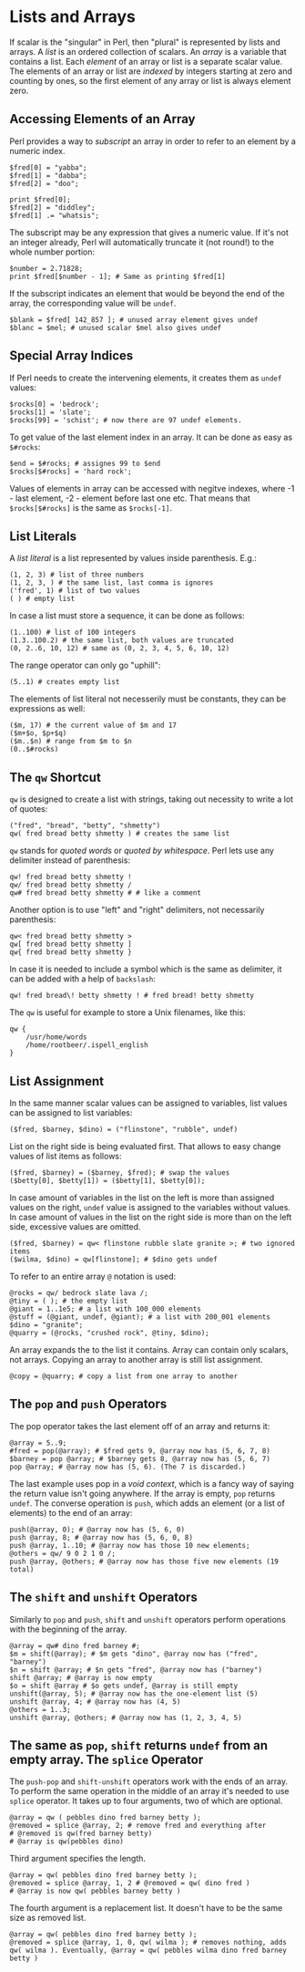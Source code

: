 Lists and Arrays
================
If scalar is the "singular" in Perl, then "plural" is represented by lists and arrays.
A _list_ is an ordered collection of scalars. An _array_ is a variable that contains a list.
Each _element_ of an array or list is a separate scalar value. The elements of an array or list are _indexed_ by integers starting at zero and counting by ones, so the first element of any array or list is always element zero.

Accessing Elements of an Array
------------------------------
Perl provides a way to _subscript_ an array in order to refer to an element by a numeric index.
```
$fred[0] = "yabba";
$fred[1] = "dabba";
$fred[2] = "doo";
```
```
print $fred[0];
$fred[2] = "diddley";
$fred[1] .= "whatsis";
```
The subscript may be any expression that gives a numeric value. If it's not an integer already, Perl will automatically truncate it (not round!) to the whole number portion:
```
$number = 2.71828;
print $fred[$number - 1]; # Same as printing $fred[1]
```
If the subscript indicates an element that would be beyond the end of the array, the corresponding value will be `undef`.
```
$blank = $fred[ 142_857 ]; # unused array element gives undef
$blanc = $mel; # unused scalar $mel also gives undef
```

Special Array Indices
---------------------
If Perl needs to create the intervening elements, it creates them as `undef` values:
```
$rocks[0] = 'bedrock';
$rocks[1] = 'slate';
$rocks[99] = 'schist'; # now there are 97 undef elements.
```
To get value of the last element index in an array. It can be done as easy as `$#rocks`:
```
$end = $#rocks; # assignes 99 to $end
$rocks[$#rocks] = 'hard rock';
```
Values of elements in array can be accessed with negitve indexes, where -1 - last element, -2 - element before last one etc. That means that `$rocks[$#rocks]` is the same as `$rocks[-1]`.

List Literals
-------------
A _list literal_ is a list represented by values inside parenthesis. E.g.:
```
(1, 2, 3) # list of three numbers
(1, 2, 3, ) # the same list, last comma is ignores
('fred', 1) # list of two values
( ) # empty list
```
In case a list must store a sequence, it can be done as follows:
```
(1..100) # list of 100 integers
(1.3..100.2) # the same list, both values are truncated
(0, 2..6, 10, 12) # same as (0, 2, 3, 4, 5, 6, 10, 12)
```
The range operator can only go "uphill":
```
(5..1) # creates empty list
```
The elements of list literal not necesserily must be constants, they can be expressions as well:
```
($m, 17) # the current value of $m and 17
($m+$o, $p+$q)
($m..$n) # range from $m to $n
(0..$#rocks)
```
The `qw` Shortcut
-----------------
`qw` is designed to create a list with strings, taking out necessity to write a lot of quotes:
```
("fred", "bread", "betty", "shmetty")
qw( fred bread betty shmetty ) # creates the same list
```
`qw` stands for _quoted words_ or _quoted by whitespace_. Perl lets use any delimiter instead of parenthesis:
```
qw! fred bread betty shmetty !
qw/ fred bread betty shmetty /
qw# fred bread betty shmetty # # like a comment
```
Another option is to use "left" and "right" delimiters, not necessarily parenthesis:
```
qw< fred bread betty shmetty >
qw[ fred bread betty shmetty ]
qw{ fred bread betty shmetty }
```
In case it is needed to include a symbol which is the same as delimiter, it can be added with a help of `backslash`:
```
qw! fred bread\! betty shmetty ! # fred bread! betty shmetty
```
The `qw` is useful for example to store a Unix filenames, like this:
```
qw {
    /usr/home/words
    /home/rootbeer/.ispell_english
}
```
List Assignment
---------------
In the same manner scalar values can be assigned to variables, list values can be assigned to list variables:
```
($fred, $barney, $dino) = ("flinstone", "rubble", undef)
```
List on the right side is being evaluated first. That allows to easy change values of list items as follows:
```
($fred, $barney) = ($barney, $fred); # swap the values
($betty[0], $betty[1]) = ($betty[1], $betty[0]);
```
In case amount of variables in the list on the left is more than assigned values on the right, `undef` value is assigned to the variables without values. In case amount of values in the list on the right side is more than on the left side, excessive values are omitted.
```
($fred, $barney) = qw< flinstone rubble slate granite >; # two ignored items
($wilma, $dino) = qw[flinstone]; # $dino gets undef
```
To refer to an entire array `@` notation is used:
```
@rocks = qw/ bedrock slate lava /;
@tiny = ( ); # the empty list
@giant = 1..1e5; # a list with 100_000 elements
@stuff = (@giant, undef, @giant); # a list with 200_001 elements
$dino = "granite";
@quarry = (@rocks, "crushed rock", @tiny, $dino);
```
An array expands the to the list it contains. Array can contain only scalars, not arrays.
Copying an array to another array is still list assignment.
```
@copy = @quarry; # copy a list from one array to another
```
The `pop` and `push` Operators
------------------------------
The pop operator takes the last element off of an array and returns it:
```
@array = 5..9;
#fred = pop(@array); # $fred gets 9, @array now has (5, 6, 7, 8)
$barney = pop @array; # $barney gets 8, @array now has (5, 6, 7)
pop @array; # @array now has (5, 6). (The 7 is discarded.)
```
The last example uses pop in a _void context_, which is a fancy way of saying the return value isn't going anywhere. If the array is empty, `pop` returns `undef`.
The converse operation is `push`, which adds an element (or a list of elements) to the end of an array:
```
push(@array, 0); # @array now has (5, 6, 0)
push @array, 8; # @array now has (5, 6, 0, 8)
push @array, 1..10; # @array now has those 10 new elements;
@others = qw/ 9 0 2 1 0 /;
push @array, @others; # @array now has those five new elements (19 total)
```
The `shift` and `unshift` Operators
-----------------------------------
Similarly to `pop` and `push`, `shift` and `unshift` operators perform operations with the beginning of the array.
```
@array = qw# dino fred barney #;
$m = shift(@array); # $m gets "dino", @array now has ("fred", "barney")
$n = shift @array; # $n gets "fred", @array now has ("barney")
shift @array; # @array is now empty
$o = shift @array # $o gets undef, @array is still empty
unshift(@array, 5); # @array now has the one-element list (5)
unshift @array, 4; # @array now has (4, 5)
@others = 1..3;
unshift @array, @others; # @array now has (1, 2, 3, 4, 5)
```
The same as `pop`, `shift` returns `undef` from an empty array.
The `splice` Operator
---------------------
The `push-pop` and `shift-unshift` operators work with the ends of an array. To perform the same operation in the middle of an array it's needed to use `splice` operator. It takes up to four arguments, two of which are optional.
```
@array = qw ( pebbles dino fred barney betty );
@removed = splice @array, 2; # remove fred and everything after
# @removed is qw(fred barney betty)
# @array is qw(pebbles dino)
```
Third argument specifies the length.
```
@array = qw( pebbles dino fred barney betty );
@removed = splice @array, 1, 2 # @removed = qw( dino fred )
# @array is now qw( pebbles barney betty )
```
The fourth argument is a replacement list. It doesn't have to be the same size as removed list.
```
@array = qw( pebbles dino fred barney betty );
@removed = splice @array, 1, 0, qw( wilma ); # removes nothing, adds qw( wilma ). Eventually, @array = qw( pebbles wilma dino fred barney betty )
```


